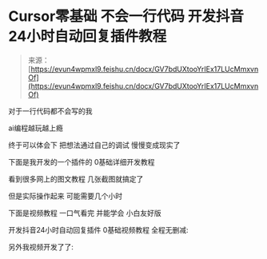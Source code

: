 # Cursor零基础 不会一行代码 开发抖音24小时自动回复插件教程

> 来源：[https://evun4wpmxl9.feishu.cn/docx/GV7bdUXtooYrIEx17LUcMmxvnOf](https://evun4wpmxl9.feishu.cn/docx/GV7bdUXtooYrIEx17LUcMmxvnOf)

对于一行代码都不会写的我

ai编程越玩越上瘾

终于可以体会下 把想法通过自己的调试 慢慢变成现实了

下面是我开发的一个插件的 0基础详细开发教程

看到很多网上的图文教程 几张截图就搞定了

但是实际操作起来 可能需要几个小时

下面是视频教程 一口气看完 并能学会 小白友好版

开发抖音24小时自动回复插件 0基础视频教程 全程无删减:

另外我视频开发了了: